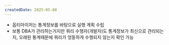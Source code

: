 ```yaml
---
createdDate: 2025-05-08
---
```

- 옵티마이저는 통계정보를 바탕으로 실행 계획 수립
- 보통 DBA가 관리하는거지만 쿼리 수행자(개발자)도 통계정보가 최신으로 관리되는지, 오래된 통계때문에 쿼리가 엉뚱하게 수행되지 않는지 확인 가능